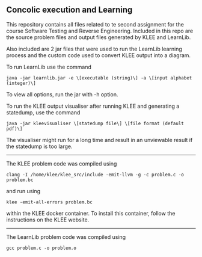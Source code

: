 Concolic execution and Learning
---

This repository contains all files related to te second assignment for the course Software Testing and Reverse Engineering. Included in this repo are the source problem files and output files generated by KLEE and LearnLib.

Also included are 2 jar files that were used to run the LearnLib learning process and the custom code used to convert KLEE output into a diagram. 

To run LearnLib use the command 

```java -jar learnlib.jar -e \[executable (string)\] -a \[input alphabet (integer)\]```

To view all options, run the jar with -h option.

To run the KLEE output visualiser after running KLEE and generating a statedump, use the command

```java -jar kleevisualiser \[statedump file\] \[file format (default pdf)\]```

The visualiser might run for a long time and result in an unviewable result if the statedump is too large.

---

The KLEE problem code was compiled using 

```clang -I /home/klee/klee_src/include -emit-llvm -g -c problem.c -o problem.bc```

and run using

```klee -emit-all-errors problem.bc```

within the KLEE docker container. To install this container, follow the instructions on the KLEE website.

---

The LearnLib problem code was compiled using 

```gcc problem.c -o problem.o```

